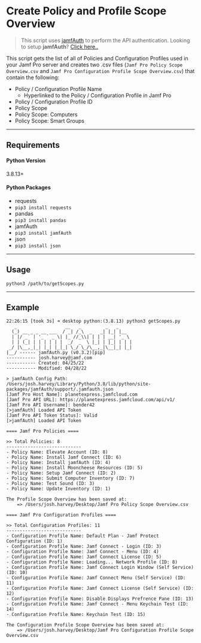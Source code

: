 # Create Policy and Profile Scope Overview

> This script uses [jamfAuth](https://github.com/therealmacjeezy/JamfAuth) to perform the API authentication. Looking to setup **jamfAuth**? [Click here..](https://github.com/therealmacjeezy/JamfAuth#installation)

This script gets the list of all of Policies and Configuration Profiles used in your Jamf Pro server and creates two .csv files (`Jamf Pro Policy Scope Overview.csv` and `Jamf Pro Configuration Profile Scope Overview.csv`) that contain the following:

 - Policy / Configuration Profile Name
    - Hyperlinked to the Policy / Configuration Profile in Jamf Pro
 - Policy / Configuration Profile ID
 - Policy Scope
 - Policy Scope: Computers
 - Policy Scope: Smart Groups

----
## Requirements

#### Python Version
3.8.13+

#### Python Packages
 - requests
  - `pip3 install requests`
 - pandas
  - `pip3 install pandas`
 - jamfAuth
  - `pip3 install jamfAuth`
 - json
  - `pip3 install json`

----
## Usage
```shell
python3 /path/to/getScopes.py
```
----
## Example

```shell
22:26:15 [took 3s] ➜ desktop python:(3.8.13) python3 getScopes.py
   _                  __   _         _   _
  (_) __ _ _ __ ___  / _| /_\  _   _| |_| |__
  | |/ _` | '_ ` _ \| |_ //_\\| | | | __| '_ \
  | | (_| | | | | | |  _/  _  \ |_| | |_| | | |
 _/ |\__,_|_| |_| |_|_| \_/ \_/\__,_|\__|_| |_|
|__/ ------ jamfAuth.py (v0.3.2)[pip]
----------- josh.harvey@jamf.com
----------- Created: 04/25/22
----------- Modified: 04/28/22

> jamfAuth Config Path: /Users/josh.harvey/Library/Python/3.8/lib/python/site-packages/jamfAuth/support/.jamfauth.json
[Jamf Pro Host Name]: planetexpress.jamfcloud.com
[Jamf Pro API URL]: https://planetexpress.jamfcloud.com/api/v1/
[Jamf Pro API Username]: bender42
[>jamfAuth] Loaded API Token
[Jamf Pro API Token Status]: Valid
[>jamfAuth] Loaded API Token

==== Jamf Pro Policies ====

>> Total Policies: 8
----------------------------
- Policy Name: Elevate Account (ID: 8)
- Policy Name: Install Jamf Connect (ID: 6)
- Policy Name: Install jamfAuth (ID: 4)
- Policy Name: Install Mooncheese Resources (ID: 5)
- Policy Name: Setup Jamf Connect (ID: 2)
- Policy Name: Submit Computer Inventory (ID: 7)
- Policy Name: Test Sound (ID: 3)
- Policy Name: Update Inventory (ID: 1)

The Profile Scope Overview has been saved at:
	=> /Users/josh.harvey/Desktop/Jamf Pro Policy Scope Overview.csv

==== Jamf Pro Configuration Profiles ====

>> Total Configuration Profiles: 11
----------------------------
- Configuration Profile Name: Default Plan - Jamf Protect Configuration (ID: 1)
- Configuration Profile Name: Jamf Connect - Login (ID: 3)
- Configuration Profile Name: Jamf Connect - Menu (ID: 4)
- Configuration Profile Name: Jamf Connect License (ID: 5)
- Configuration Profile Name: Loading... Network Profile (ID: 8)
- Configuration Profile Name: Jamf Connect Login Window (Self Service) (ID: 10)
- Configuration Profile Name: Jamf Connect Menu (Self Service) (ID: 11)
- Configuration Profile Name: Jamf Connect License (Self Service) (ID: 12)
- Configuration Profile Name: Disable Displays Prefrence Pane (ID: 13)
- Configuration Profile Name: Jamf Connect - Menu Keychain Test (ID: 14)
- Configuration Profile Name: Keychain Test (ID: 15)

The Configuration Profile Scope Overview has been saved at:
	=> /Users/josh.harvey/Desktop/Jamf Pro Configuration Profile Scope Overview.csv
```